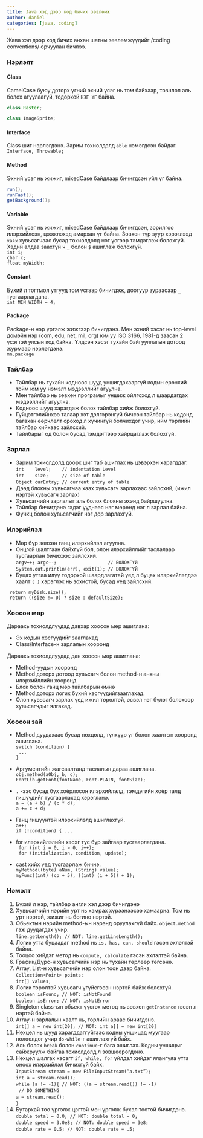 ```yaml
---
title: Java хэд дээр код бичих зөвлөмж
author: daniel
categories: [java, coding]
---
```


Жава хэл дээр код бичих анхан шатны зөвлөмжүүдийг /coding conventions/ орчуулан бичлээ. 

### Нэрлэлт

#### Class 
CamelCase буюу доторх үгний эхний үсэг нь том байхаар, товчлол аль болох агуулаагүй, тодорхой ```НЭГ ҮГ``` байна.  
```java
class Raster; 
```  
```java
class ImageSprite;
```

#### Interface
Class шиг нэрлэгдэнэ. Зарим тохиолдолд ```аble``` нэмэгдсэн байдаг.  
```Interface, Throwable;```
#### Method 
Эхний үсэг нь жижиг, mixedCase байдлаар бичигдсэн үйл үг байна.   
```java
run(); 
runFast();  
getBackground(); 
``` 
#### Variable 
Эхний үсэг нь жижиг, mixedCase байдлаар бичигдсэн, зорилгоо илэрхийлсэн, цээжлэхэд амархан үг байна. Зөвхөн түр зуур хэрэглээд ```хаях``` хувьсагчаас бусад тохиолдолд нэг үсгээр тэмдэглэж болохгүй. Хэдий алдаа заахгүй ч ```_``` болон ```$``` ашиглаж болохгүй.  
```int i; ```  
```char c; ```   
```float myWidth; ```   
#### Constant 
Бүхий л тогтмол утгууд том үсгээр бичигдэж, доогуур зураасаар ```_``` тусгаарлагдана.  
``` int MIN_WIDTH = 4; ```

#### Package 
Package-н нэр үргэлж жижгээр бичигдэнэ. Мөн эхний хэсэг нь top-level домэйн нэр (com, edu, net, mil, org) юм уу ISO 3166, 1981-д заасан 2 үсэгтэй улсын код байна. Үлдсэн хэсэг тухайн байгууллагын дотоод журмаар нэрлэгдэнэ.  
```mn.package ```


### Тайлбар 

* Тайлбар нь тухайн кодноос шууд уншигдахааргүй кодын ерөнхий тойм юм уу нэмэлт мэдээллийг агуулна. 
* Мөн тайлбар нь зөвхөн програмыг уншиж ойлгоход л шаардагдах мэдээллийг агуулна.
* Кодноос шууд харагдаж болох тайлбар хийж болохгүй.
* Гүйцэтгэлийнхээ талаар хэт дэлгэрэнгүй бичсэн тайлбар нь кодонд багахан өөрчлөлт ороход л хүчингүй болчихдог учир, ийм төрлийн тайлбар хийхээс зайлсхий.
* Тайлбарыг од болон бусад тэмдэгтээр хайрцаглаж болохгүй. 

### Зарлал 

* Зарим тохиолдолд доорх шиг таб ашиглах нь цэвэрхэн харагддаг.  
```int    level;    // indentation Level```  
```int    size;     // size of table```  
```Object curEntry; // current entry of table```  
* Дээд блокны хувьсагчаа хаах хувьсагч зарлахаас зайлсхий, (ижил нэртэй хувьсагч зарлах)
* Хувьсагчийн зарлалыг аль болох блокны эхэнд байршуулна.
* Тайлбар бичигдэнэ гэдэг үүднээс нэг мөрөнд нэг л зарлал байна.
* Функц болон хувьсагчийг нэг дор зарлахгүй.

### Илэрийлэл 

* Мөр бүр зөвхөн ганц илэрхийлэл агуулна.
* Онцгой шалтгаан байхгүй бол, олон илэрхийллийг таслалаар тусгаарлан бичихээс зайлсхий.  
 ```argv++; argc—-;                   // БОЛОХГҮЙ```  
 ```System.out.println(err), exit(1); // БОЛОХГҮЙ```  
* Буцах утгаа илүү тодорхой шаардлагатай үед л буцах илэрхийлэлдээ хаалт ```( )``` хэрэглэх нь зохистой, бусад үед зайлсхий.  
```return;
 return myDisk.size();
 return ((size != 0) ? size : defaultSize);
```

### Хоосон мөр

Дараахь тохиолдлуудад давхар хоосон мөр ашиглана: 
* Эх кодын хэсгүүдийг зааглахад 
* Class/Interface-н зарлалын хооронд

Дараахь тохиолдлуудад дан хоосон мөр ашиглана:
* Method-уудын хооронд
* Method доторх дотоод хувьсагч болон method-н анхны илэрхийллийн хооронд
* Блок болон ганц мөр тайлбарын өмнө
* Method доторх логик бүхий хэсгүүдийгзааглахад.
* Олон хувьсагч зарлах үед ижил төрөлтэй, эсвэл нэг бүлэг болохоор хувьсагчдыг ялгахад.

### Хоосон зай 

* Method дуудахаас бусад нөхцөлд, түлхүүр үг болон хаалтын хооронд ашиглана.  
```switch (condition) { ```  
```  ...  ```  
```} ```  
* Аргументийн жагсаалтанд таслалын дараа ашиглана.  
 ```obj.method(aObj, b, c);```  
 ```FontLib.getFont(fontName, Font.PLAIN, fontSize);```  
 
* ```.``` -ээс бусад бүх хоѐрлосон илэрхийлэлд, тэмдэгийн хоѐр талд гишүүдийг тусгаарлахад хэрэглэнэ.   
``` a = (a + b) / (c * d); ```  
``` a += c + d;  ```  
* Ганц гишүүнтэй илэрхийлэлд ашиглахгүй.   
 ```a++; ```  
 ```if (!condition) { ... ```  
* for илэрхийлэлийн хэсэг тус бүр зайгаар тусгаарлагдана.  
``` for (int i = 0, i > 0, i++);```  
``` for (initialization, condition, update);```  
* cast хийх үед тусгаарлаж бичнэ.  
 ```myMethod((byte) aNum, (String) value); ```  
 ```myFunc((int) (cp + 5), ((int) (i + 5)) + 1); ```


### Нэмэлт

1. Бүхий л нэр, тайлбар англи хэл дээр бичигдэнэ
2. Хувьсагчийн нэрийн урт нь хамрах хүрээнээсээ хамаарна. Том нь урт нэртэй, жижиг нь богино нэртэй.
3. Обьектын нэрийн method-ын нэрэнд оруулахгүй байх. ```object.method``` гэж дуудагдах учир.  
```line.getLength(); // NOT: line.getLineLength();```
4. Логик утга буцаадаг method нь ```is, has, can, should``` гэсэн эхлэлтэй байна. 
5. Тооцоо хийдэг метод нь ```compute, calculate``` гэсэн эхлэлтэй байна.
6. График/Дүрс-н хувьсагчийн нэр нь тухайн төрлөөр төгсөнө.
7. Array, List-н хувьсагчийн нэр олон тоон дээр байна.  
```Collection<Point> points;```  
```int[] values; ``` 
8. Логик төрөлтэй хувьсагч үгүйсгэсэн нэртэй байж болохгүй.  
```boolean isFound; // NOT: isNotFound```  
```boolean isError; // NOT: isNotError```  
9. Singleton class-ын обьект үүсгэх метод нь зөвхөн ```getInstance``` гэсэн л нэртэй байна.
10. Array-н зарлалын хаалт нь, төрлийн араас бичигдэнэ.  
```int[] a = new int[20]; // NOT: int a[] = new int[20]```
11. Нөхцөл нь шууд харагддаггүйгээс кодны уншицад муугаар нөлөөлдөг учир ```do-while```-г ашиглахгүй байх.
12. Аль болох ```break``` болон ```continue```-г бага ашиглах. Кодны уншицыг сайжруулж байгаа тохиолдолд л зөвшөөрөгдөнө.
13. Нөхцөл шалгах хэсэгт ```if, while, for``` үйлдэл хийдэг ялангуяа утга оноох илэрхийлэл бичихгүй байх.  
```InputStream stream = new FileInputStream(“a.txt”);```  
```int a = stream.read();```  
```while (a != -1){ // NOT: ((a = stream.read()) != -1)```  
``` // DO SOMETHING```  
```a = stream.read();```  
```} ```  
14. Бутархай тоо үргэлж цэгтэй мөн үргэлж бүхэл тоотой бичигдэнэ.  
```double total = 0.0; // NOT: double total = 0;```  
```double speed = 3.0e8; // NOT: double speed = 3e8;```  
```double rate = 0.5; // NOT: double rate = .5;```  
